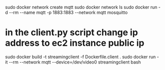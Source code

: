 sudo docker network create mqtt
sudo docker network ls
sudo docker run -d --rm --name mqtt -p 1883:1883 --network mqtt mosquitto
# in the client.py script change ip address to ec2 instance public ip
sudo docker build -t streamingclient -f Dockerfile.client .
sudo docker run -it --rm --network mqtt --device=/dev/video0 streamingclient bash

